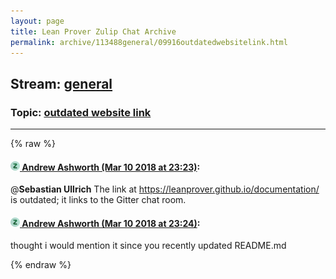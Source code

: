 ```yaml
---
layout: page
title: Lean Prover Zulip Chat Archive 
permalink: archive/113488general/09916outdatedwebsitelink.html
---
```


## Stream: [general](index.html)
### Topic: [outdated website link](09916outdatedwebsitelink.html)

---


{% raw %}
#### [![Click to go to Zulip](../../assets/img/zulip2.png) Andrew Ashworth (Mar 10 2018 at 23:23)](https://leanprover.zulipchat.com/#narrow/stream/113488-general/topic/outdated%20website%20link/near/123548326):
@**Sebastian Ullrich** The link at https://leanprover.github.io/documentation/ is outdated; it links to the Gitter chat room.

#### [![Click to go to Zulip](../../assets/img/zulip2.png) Andrew Ashworth (Mar 10 2018 at 23:24)](https://leanprover.zulipchat.com/#narrow/stream/113488-general/topic/outdated%20website%20link/near/123548367):
thought i would mention it since you recently updated README.md


{% endraw %}
